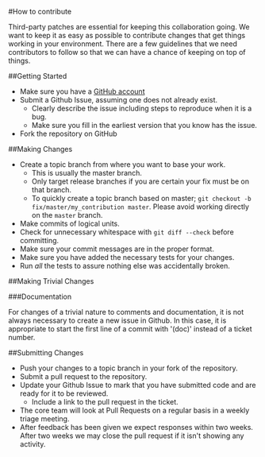 #How to contribute

Third-party patches are essential for keeping this collaboration going.  We want to keep it as easy as possible to contribute changes that
get things working in your environment. There are a few guidelines that we
need contributors to follow so that we can have a chance of keeping on
top of things.

##Getting Started

* Make sure you have a [GitHub account](https://github.com/signup/free)
* Submit a Github Issue, assuming one does not already exist.
  * Clearly describe the issue including steps to reproduce when it is a bug.
  * Make sure you fill in the earliest version that you know has the issue.
* Fork the repository on GitHub

##Making Changes

* Create a topic branch from where you want to base your work.
  * This is usually the master branch.
  * Only target release branches if you are certain your fix must be on that
    branch.
  * To quickly create a topic branch based on master; `git checkout -b
    fix/master/my_contribution master`. Please avoid working directly on the
    `master` branch.
* Make commits of logical units.
* Check for unnecessary whitespace with `git diff --check` before committing.
* Make sure your commit messages are in the proper format.
* Make sure you have added the necessary tests for your changes.
* Run _all_ the tests to assure nothing else was accidentally broken.

##Making Trivial Changes

###Documentation

For changes of a trivial nature to comments and documentation, it is not
always necessary to create a new issue in Github. In this case, it is
appropriate to start the first line of a commit with '(doc)' instead of
a ticket number.

##Submitting Changes

* Push your changes to a topic branch in your fork of the repository.
* Submit a pull request to the repository.
* Update your Github Issue to mark that you have submitted code and are ready for it to be reviewed.
  * Include a link to the pull request in the ticket.
* The core team will look at Pull Requests on a regular basis in a weekly triage meeting.
* After feedback has been given we expect responses within two weeks. After two
  weeks we may close the pull request if it isn't showing any activity.